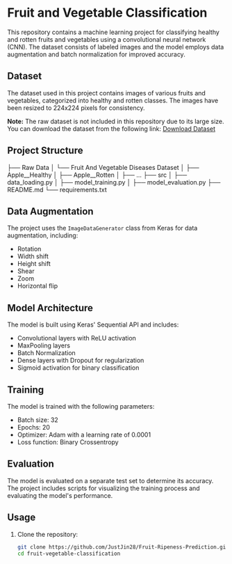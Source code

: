 # Fruit and Vegetable Classification

This repository contains a machine learning project for classifying healthy and rotten fruits and vegetables using a convolutional neural network (CNN). The dataset consists of labeled images and the model employs data augmentation and batch normalization for improved accuracy.

## Dataset

The dataset used in this project contains images of various fruits and vegetables, categorized into healthy and rotten classes. The images have been resized to 224x224 pixels for consistency.

**Note:** The raw dataset is not included in this repository due to its large size. You can download the dataset from the following link:
[Download Dataset](https://www.kaggle.com/datasets/muhammad0subhan/fruit-and-vegetable-disease-healthy-vs-rotten)

## Project Structure

├── Raw Data
│   └── Fruit And Vegetable Diseases Dataset
│       ├── Apple__Healthy
│       ├── Apple__Rotten
│       ├── …
├── src
│   ├── data_loading.py
│   ├── model_training.py
│   ├── model_evaluation.py
├── README.md
└── requirements.txt

## Data Augmentation

The project uses the `ImageDataGenerator` class from Keras for data augmentation, including:

- Rotation
- Width shift
- Height shift
- Shear
- Zoom
- Horizontal flip

## Model Architecture

The model is built using Keras' Sequential API and includes:

- Convolutional layers with ReLU activation
- MaxPooling layers
- Batch Normalization
- Dense layers with Dropout for regularization
- Sigmoid activation for binary classification

## Training

The model is trained with the following parameters:

- Batch size: 32
- Epochs: 20
- Optimizer: Adam with a learning rate of 0.0001
- Loss function: Binary Crossentropy

## Evaluation

The model is evaluated on a separate test set to determine its accuracy. The project includes scripts for visualizing the training process and evaluating the model's performance.

## Usage

1. Clone the repository:
   ```sh
   git clone https://github.com/JustJin28/Fruit-Ripeness-Prediction.git
   cd fruit-vegetable-classification
